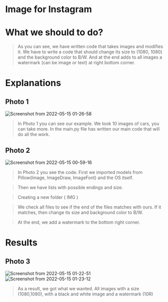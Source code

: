 # Image for Instagram

# What we should to do?
> As you can see, we have written code that takes images and modifies it.
> We have to write a code that should change its size to (1080, 1080) and the background color to B/W. And at the end adds to all images a watermark (can be image or text) at right bottom corner.

# Explanations 
## Photo 1
![Screenshot from 2022-05-15 01-26-58](https://user-images.githubusercontent.com/99861500/168445750-f49fd263-1d26-41f2-b33c-e0fec137716f.png)
> In Photo 1 you can see our example.
We took 10 images of cars, you can take more. In the main.py file has written our main code that will do all the work.

## Photo 2
![Screenshot from 2022-05-15 00-59-16](https://user-images.githubusercontent.com/99861500/168444970-cee8e043-f0bc-4984-8c59-299400f2ad00.png)
> In Photo 2 you see the code.
First we imported models from Pillow(Image, ImageDraw, ImageFont) and the OS itself.

> Then we have lists with possible endings and size.

> Creating a new folder ( IMG )

> We check all files to see if the end of the files matches with ours. If it matches, then change its size and background color to B/W.

> At the end, we add a watermark to the bottom right corner.

# Results
## Photo 3
![Screenshot from 2022-05-15 01-22-51](https://user-images.githubusercontent.com/99861500/168445694-b61b895c-98d3-4259-aa44-1439d0cb096c.png)
![Screenshot from 2022-05-15 01-23-12](https://user-images.githubusercontent.com/99861500/168445708-18a20907-6556-4d3b-aa8d-922111ec4679.png)
> As a result, we got what we wanted. All images with a size (1080,1080), with a black and white image and a watermark (10R)
